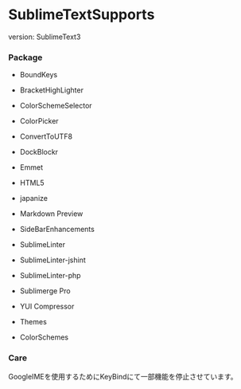 SublimeTextSupports
===================

version: SublimeText3 


### Package

- BoundKeys
- BracketHighLighter
- ColorSchemeSelector
- ColorPicker
- ConvertToUTF8
- DockBlockr
- Emmet
- HTML5
- japanize
- Markdown Preview
- SideBarEnhancements
- SublimeLinter
- SublimeLinter-jshint
- SublimeLinter-php
- Sublimerge Pro
- YUI Compressor

- Themes
- ColorSchemes

### Care
GoogleIMEを使用するためにKeyBindにて一部機能を停止させています。
